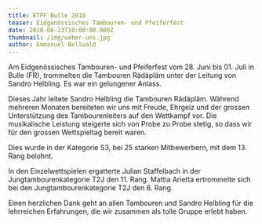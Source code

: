 ```yaml
---
title: ETPF Bulle 2018
teaser: Eidgenössisches Tambouren- und Pfeiferfest
date: 2018-08-23T10:00:00.000Z
thumbnail: /img/ueber-uns.jpg
author: Emmanuel Bellwald
---
```


Am Eidgenössisches Tambouren- und Pfeiferfest vom 28. Juni bis 01. Juli in Bulle (FR), trommelten die Tambouren Rädäpläm unter der Leitung von Sandro Helbling. Es war ein gelungener Anlass.

Dieses Jahr leitete Sandro Helbling die Tambouren Rädäpläm. Während mehreren Monaten bereiteten wir uns mit Freude, Ehrgeiz und der grossen Unterstützung des Tambourenleiters auf den Wettkampf vor. Die musikalische Leistung steigerte sich von Probe zu Probe stetig, so dass wir für den grossen Wettspieltag bereit waren.

Dies wurde in der Kategorie S3, bei 25 starken Mitbewerbern, mit dem 13. Rang belohnt.

In den Einzelwettspielen ergatterte Julian Staffelbach in der Jungtambourenkategorie T2J den 11. Rang. Mattia Arietta ertrommelte sich bei den Jungtambourenkategorie T2J den 6. Rang.

Einen herzlichen Dank geht an allen Tambouren und Sandro Helbling für die lehrreichen Erfahrungen, die wir zusammen als tolle Gruppe erlebt haben.
